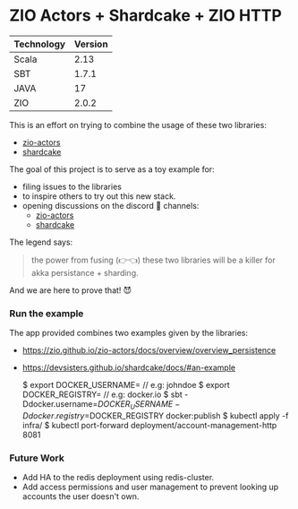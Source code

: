 # ZIO Actors + Shardcake + ZIO HTTP
| Technology | Version |
|------------|---------|
| Scala      | 2.13    |
| SBT        | 1.7.1   |
| JAVA       | 17      |
| ZIO        | 2.0.2   |

This is an effort on trying to combine the usage of these two libraries:
- [zio-actors](https://zio.github.io/zio-actors/)
- [shardcake](https://devsisters.github.io/shardcake/)

The goal of this project is to serve as a toy example for:
- filing issues to the libraries
- to inspire others to try out this new stack.
- opening discussions on the discord 👾 channels:
    + [zio-actors](https://discord.gg/fQdPv8JX)
    + [shardcake](https://discord.gg/4MuKJryZ)

The legend says:
> the power from fusing (👉👈) these two libraries will be a killer for akka persistance + sharding.

And we are here to prove that! 😈

### Run the example
The app provided combines two examples given by the libraries:
- https://zio.github.io/zio-actors/docs/overview/overview_persistence
- https://devsisters.github.io/shardcake/docs/#an-example


    $ export DOCKER_USERNAME=<username>  // e.g: johndoe
    $ export DOCKER_REGISTRY=<registry>  // e.g: docker.io
    $ sbt -Ddocker.username=$DOCKER_USERNAME -Ddocker.registry=$DOCKER_REGISTRY docker:publish
    $ kubectl apply -f infra/
    $ kubectl port-forward deployment/account-management-http 8081



### Future Work

- Add HA to the redis deployment using redis-cluster.
- Add access permissions and user management to prevent looking up accounts the user doesn't own.